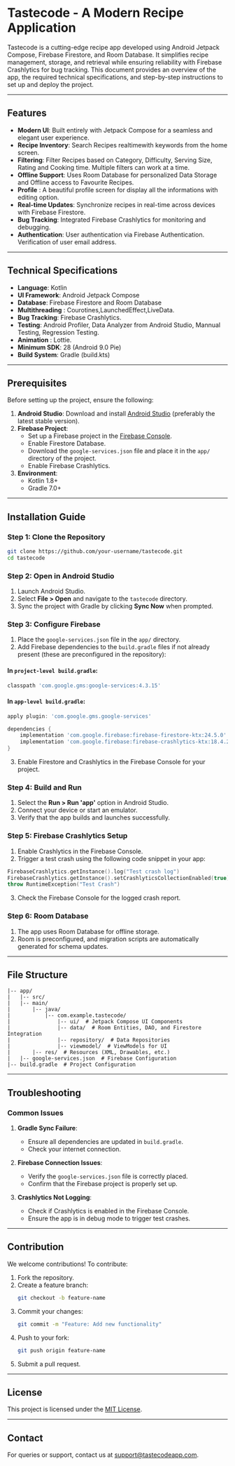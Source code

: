 # Tastecode - A Modern Recipe Application

Tastecode is a cutting-edge recipe app developed using Android Jetpack Compose, Firebase Firestore, and Room Database. It simplifies recipe management, storage, and retrieval while ensuring reliability with Firebase Crashlytics for bug tracking. This document provides an overview of the app, the required technical specifications, and step-by-step instructions to set up and deploy the project.

---

## Features

- **Modern UI**: Built entirely with Jetpack Compose for a seamless and elegant user experience.
- **Recipe Inventory**: Search Recipes realtimewith keywords from the home screen.
- **Filtering**: Filter Recipes based on Category, Difficulty, Serving Size, Rating and Cooking time. Multiple filters can work at a time. 
- **Offline Support**: Uses Room Database for personalized Data Storage and Offline access to Favourite Recipes.
- **Profile** : A beautiful profile screen for display all the informations with editing option.
- **Real-time Updates**: Synchronize recipes in real-time across devices with Firebase Firestore.
- **Bug Tracking**: Integrated Firebase Crashlytics for monitoring and debugging.
- **Authentication**: User authentication via Firebase Authentication. Verification of user email address.

---

## Technical Specifications

- **Language**: Kotlin
- **UI Framework**: Android Jetpack Compose
- **Database**: Firebase Firestore and Room Database
- **Multithreading** : Courotines,LaunchedEffect,LiveData.
- **Bug Tracking**: Firebase Crashlytics.
- **Testing**: Android Profiler, Data Analyzer from Android Studio, Mannual Testing, Regression Testing.
- **Animation** : Lottie.
- **Minimum SDK**: 28 (Android 9.0 Pie)
- **Build System**: Gradle (build.kts)

---

## Prerequisites

Before setting up the project, ensure the following:

1. **Android Studio**: Download and install [Android Studio](https://developer.android.com/studio) (preferably the latest stable version).
2. **Firebase Project**:
   - Set up a Firebase project in the [Firebase Console](https://console.firebase.google.com/).
   - Enable Firestore Database.
   - Download the `google-services.json` file and place it in the `app/` directory of the project.
   - Enable Firebase Crashlytics.
3. **Environment**:
   - Kotlin 1.8+
   - Gradle 7.0+

---

## Installation Guide

### Step 1: Clone the Repository

```bash
git clone https://github.com/your-username/tastecode.git
cd tastecode
```

### Step 2: Open in Android Studio

1. Launch Android Studio.
2. Select **File > Open** and navigate to the `tastecode` directory.
3. Sync the project with Gradle by clicking **Sync Now** when prompted.

### Step 3: Configure Firebase

1. Place the `google-services.json` file in the `app/` directory.
2. Add Firebase dependencies to the `build.gradle` files if not already present (these are preconfigured in the repository):

#### In `project-level build.gradle`:
```gradle
classpath 'com.google.gms:google-services:4.3.15'
```

#### In `app-level build.gradle`:
```gradle
apply plugin: 'com.google.gms.google-services'

dependencies {
    implementation 'com.google.firebase:firebase-firestore-ktx:24.5.0'
    implementation 'com.google.firebase:firebase-crashlytics-ktx:18.4.2'
}
```

3. Enable Firestore and Crashlytics in the Firebase Console for your project.

### Step 4: Build and Run

1. Select the **Run > Run 'app'** option in Android Studio.
2. Connect your device or start an emulator.
3. Verify that the app builds and launches successfully.

### Step 5: Firebase Crashlytics Setup

1. Enable Crashlytics in the Firebase Console.
2. Trigger a test crash using the following code snippet in your app:

```kotlin
FirebaseCrashlytics.getInstance().log("Test crash log")
FirebaseCrashlytics.getInstance().setCrashlyticsCollectionEnabled(true)
throw RuntimeException("Test Crash")
```

3. Check the Firebase Console for the logged crash report.

### Step 6: Room Database

1. The app uses Room Database for offline storage.
2. Room is preconfigured, and migration scripts are automatically generated for schema updates.

---

## File Structure

```plaintext
|-- app/
|   |-- src/
|   |-- main/
|       |-- java/
|           |-- com.example.tastecode/
|               |-- ui/  # Jetpack Compose UI Components
|               |-- data/  # Room Entities, DAO, and Firestore Integration
|               |-- repository/  # Data Repositories
|               |-- viewmodel/  # ViewModels for UI
|       |-- res/  # Resources (XML, Drawables, etc.)
|   |-- google-services.json  # Firebase Configuration
|-- build.gradle  # Project Configuration
```

---

## Troubleshooting

### Common Issues

1. **Gradle Sync Failure**:
   - Ensure all dependencies are updated in `build.gradle`.
   - Check your internet connection.

2. **Firebase Connection Issues**:
   - Verify the `google-services.json` file is correctly placed.
   - Confirm that the Firebase project is properly set up.

3. **Crashlytics Not Logging**:
   - Check if Crashlytics is enabled in the Firebase Console.
   - Ensure the app is in debug mode to trigger test crashes.

---

## Contribution

We welcome contributions! To contribute:

1. Fork the repository.
2. Create a feature branch:
   ```bash
   git checkout -b feature-name
   ```
3. Commit your changes:
   ```bash
   git commit -m "Feature: Add new functionality"
   ```
4. Push to your fork:
   ```bash
   git push origin feature-name
   ```
5. Submit a pull request.

---

## License

This project is licensed under the [MIT License](LICENSE).

---

## Contact

For queries or support, contact us at [support@tastecodeapp.com](mailto:support@tastecodeapp.com).

